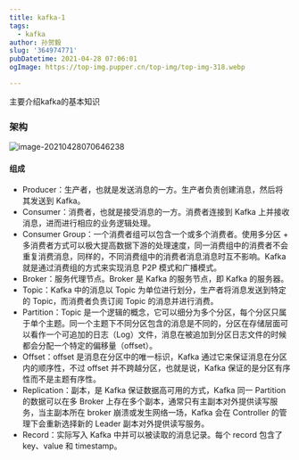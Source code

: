 ```yaml
---
title: kafka-1
tags:
  - kafka
author: 孙贺毅
slug: '364974771'
pubDatetime: 2021-04-28 07:06:01
ogImage: https://top-img.pupper.cn/top-img/top-img-318.webp

---
```


主要介绍kafka的基本知识

<!-- more -->

### 架构

![image-20210428070646238](https://gitee.com/flow_disaster/blog-map-bed/raw/master/img/image-20210428070646238.png)

#### 组成

- Producer：生产者，也就是发送消息的一方。生产者负责创建消息，然后将其发送到 Kafka。
- Consumer：消费者，也就是接受消息的一方。消费者连接到 Kafka 上并接收消息，进而进行相应的业务逻辑处理。
- Consumer Group：一个消费者组可以包含一个或多个消费者。使用多分区 + 多消费者方式可以极大提高数据下游的处理速度，同一消费组中的消费者不会重复消费消息，同样的，不同消费组中的消费者消息消息时互不影响。Kafka 就是通过消费组的方式来实现消息 P2P 模式和广播模式。
- Broker：服务代理节点。Broker 是 Kafka 的服务节点，即 Kafka 的服务器。
- Topic：Kafka 中的消息以 Topic 为单位进行划分，生产者将消息发送到特定的 Topic，而消费者负责订阅 Topic 的消息并进行消费。
- Partition：Topic 是一个逻辑的概念，它可以细分为多个分区，每个分区只属于单个主题。同一个主题下不同分区包含的消息是不同的，分区在存储层面可以看作一个可追加的日志（Log）文件，消息在被追加到分区日志文件的时候都会分配一个特定的偏移量（offset）。
- Offset：offset 是消息在分区中的唯一标识，Kafka 通过它来保证消息在分区内的顺序性，不过 offset 并不跨越分区，也就是说，Kafka 保证的是分区有序性而不是主题有序性。
- Replication：副本，是 Kafka 保证数据高可用的方式，Kafka 同一 Partition 的数据可以在多 Broker 上存在多个副本，通常只有主副本对外提供读写服务，当主副本所在 broker 崩溃或发生网络一场，Kafka 会在 Controller 的管理下会重新选择新的 Leader 副本对外提供读写服务。
- Record：实际写入 Kafka 中并可以被读取的消息记录。每个 record 包含了 key、value 和 timestamp。